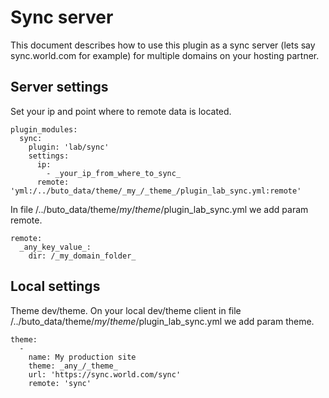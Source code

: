 # Sync server
This document describes how to use this plugin as a sync server (lets say sync.world.com for example) for multiple domains on your hosting partner.

## Server settings
Set your ip and point where to remote data is located.
```
plugin_modules:
  sync:
    plugin: 'lab/sync'
    settings:
      ip:
        - _your_ip_from_where_to_sync_
      remote: 'yml:/../buto_data/theme/_my_/_theme_/plugin_lab_sync.yml:remote'
```
In file /../buto_data/theme/_my_/_theme_/plugin_lab_sync.yml we add param remote.
```
remote:
  _any_key_value_:
    dir: /_my_domain_folder_
```

## Local settings
Theme dev/theme.
On your local dev/theme client in file /../buto_data/theme/_my_/_theme_/plugin_lab_sync.yml we add param theme.
```
theme:
  -
    name: My production site
    theme: _any_/_theme_
    url: 'https://sync.world.com/sync'
    remote: 'sync'
```



